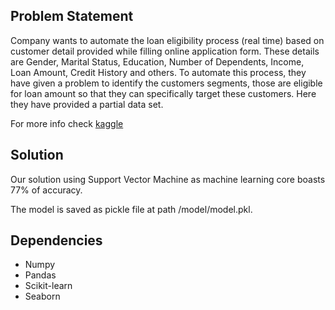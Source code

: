 ## Problem Statement

Company wants to automate the loan eligibility process (real time) based on customer detail provided while filling online application form. These details are Gender, Marital Status, Education, Number of Dependents, Income, Loan Amount, Credit History and others. To automate this process, they have given a problem to identify the customers segments, those are eligible for loan amount so that they can specifically target these customers. Here they have provided a partial data set.

For more info check [kaggle](https://www.kaggle.com/datasets/ninzaami/loan-predication)

## Solution

Our solution using Support Vector Machine as machine learning core boasts 77% of accuracy.

The model is saved as pickle file at path /model/model.pkl.

## Dependencies

* Numpy
* Pandas
* Scikit-learn
* Seaborn


